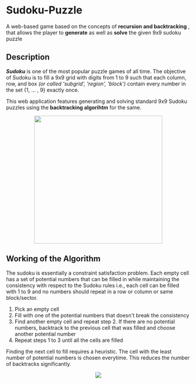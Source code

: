 # Sudoku-Puzzle
A web-based game based on the concepts of **recursion and backtracking** , that allows the player to **generate** as well as **solve** the given 9x9 sudoku puzzle


## Description
**_Sudoku_** is one of the most popular puzzle games of all time. The objective of Sudoku is to fill a 9x9 grid with digits from 1 to 9 such that each column, row, and box *(or called 'subgrid', 'region', 'block')* contain every number in the set {1, ... , 9} exactly once.

This web application features generating and solving standard 9x9 Sudoku puzzles using the **backtracking algorihtm** for the same.

<p align="center">
    <img src="https://user-images.githubusercontent.com/95221972/181866479-27f021db-759d-4c69-8f1f-41d0360cc851.png" width=350>
</p>

## Working of the Algorithm 
The sudoku is essentially a constraint satisfaction problem. Each empty cell has a set of potential numbers that can be filled in while maintaining the consistency with respect to the Sudoku rules i.e., each cell can be filled with 1 to 9 and no numbers should repeat in a row or column or same block/sector.

1. Pick an empty cell
2. Fill with one of the potential numbers that doesn't break the consistency
3. Find another empty cell and repeat step 2. If there are no potential numbers, backtrack to the previous cell that was filled and choose another potential number
4. Repeat steps 1 to 3 until all the cells are filled

Finding the next cell to fill requires a heuristic. The cell with the least number of potential numbers is chosen everytime. This reduces the number of backtracks significantly.
<p align="center">
    <img src="https://user-images.githubusercontent.com/95221972/181870788-6e563e46-a512-4e72-9be1-f98ffe051479.mp4" >
</p>

<a href="https://user-images.githubusercontent.com/95221972/181870788-6e563e46-a512-4e72-9be1-f98ffe051479.mp4"></a>
